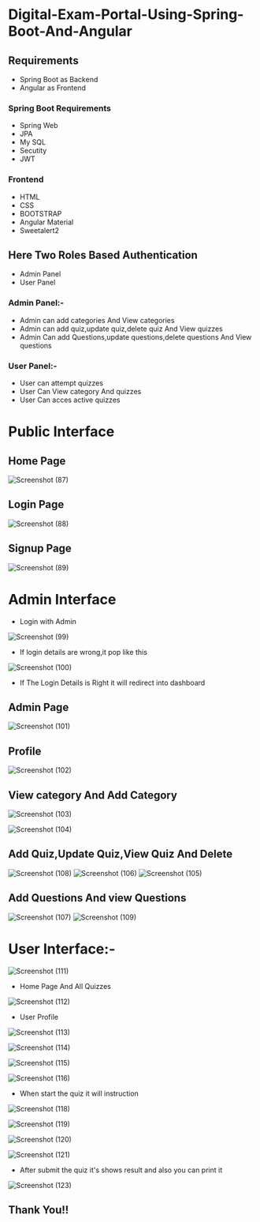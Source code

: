 # Digital-Exam-Portal-Using-Spring-Boot-And-Angular
## Requirements
* Spring Boot as Backend
* Angular as Frontend
### Spring Boot Requirements
* Spring Web
* JPA
* My SQL
* Secutity
* JWT
### Frontend
* HTML
* CSS
* BOOTSTRAP
* Angular Material
* Sweetalert2

## Here Two Roles Based Authentication
* Admin Panel
* User Panel
### Admin Panel:- 
* Admin can add categories And View categories
* Admin can add quiz,update quiz,delete quiz And View quizzes 
* Admin Can add Questions,update questions,delete questions And View questions
### User Panel:-
* User can attempt quizzes
* User Can View category And quizzes
* User Can acces active quizzes
##
# Public Interface

## Home Page
![Screenshot (87)](https://user-images.githubusercontent.com/80576654/171617123-7be068a0-7949-4612-8238-705018269b9e.png)

## Login Page
![Screenshot (88)](https://user-images.githubusercontent.com/80576654/171617153-f9dbcf1f-24ae-4ce8-9436-b0c7751a2ae9.png)

## Signup Page
![Screenshot (89)](https://user-images.githubusercontent.com/80576654/171617204-6920539a-5148-4d80-a21b-5de429608335.png)

##
# Admin Interface
* Login with Admin

![Screenshot (99)](https://user-images.githubusercontent.com/80576654/171617848-314261a2-8aa2-4f29-a17a-6a23c54152e3.png)

* If login details are wrong,it pop like this

![Screenshot (100)](https://user-images.githubusercontent.com/80576654/171617957-7cfee502-2c3f-42ca-961c-130167b6b015.png)

* If The Login Details is Right it will redirect into dashboard
## Admin Page

![Screenshot (101)](https://user-images.githubusercontent.com/80576654/171618060-65fc2767-349f-4e71-94c1-50f61b64e1fd.png)

## Profile
![Screenshot (102)](https://user-images.githubusercontent.com/80576654/171618134-7958bb25-a3aa-41d1-a467-a6bfcd93a9f6.png)


## View category And Add Category
![Screenshot (103)](https://user-images.githubusercontent.com/80576654/171618167-5fbc13ad-9b39-4b44-b095-3001c26ec843.png)

![Screenshot (104)](https://user-images.githubusercontent.com/80576654/171618211-99c1ad41-9e24-48e7-a6b4-9b5cbe628c24.png)

## Add Quiz,Update Quiz,View Quiz And Delete

![Screenshot (108)](https://user-images.githubusercontent.com/80576654/171618394-f5a3dd95-a7e0-4c82-ba38-ac75972f12a0.png)
![Screenshot (106)](https://user-images.githubusercontent.com/80576654/171618433-45a3fff3-19cb-414e-ba21-8701add9ea53.png)
![Screenshot (105)](https://user-images.githubusercontent.com/80576654/171618458-6d504902-013c-42c3-b2d5-d98fc102be56.png)

##
## Add Questions And view Questions
![Screenshot (107)](https://user-images.githubusercontent.com/80576654/171618498-c6be7868-154c-46e1-97fd-fdc25efd6f58.png)
![Screenshot (109)](https://user-images.githubusercontent.com/80576654/171618601-3402a270-99a2-4ae3-9336-ee078e12a349.png)

##

# User Interface:-

![Screenshot (111)](https://user-images.githubusercontent.com/80576654/171619289-cb1ee244-92a9-454d-a376-82d068066a18.png)

* Home Page And All Quizzes

![Screenshot (112)](https://user-images.githubusercontent.com/80576654/171619311-514146e5-2be1-4617-b968-0f526f470617.png)

* User Profile

![Screenshot (113)](https://user-images.githubusercontent.com/80576654/171619458-2b8977a9-172a-4d7c-9947-33d65be5e178.png)

![Screenshot (114)](https://user-images.githubusercontent.com/80576654/171619498-ca294c66-5c68-4caa-b0d1-4800e0fd9780.png)

![Screenshot (115)](https://user-images.githubusercontent.com/80576654/171619516-498197e8-7afa-433f-8572-b774e24b8045.png)

![Screenshot (116)](https://user-images.githubusercontent.com/80576654/171619534-c9b518f8-4c15-4046-b7ad-c5cbacefdc20.png)

* When start the quiz it will instruction

![Screenshot (118)](https://user-images.githubusercontent.com/80576654/171620516-f44a66ca-0754-4e24-80c8-1d1bf9e84915.png)

![Screenshot (119)](https://user-images.githubusercontent.com/80576654/171620698-81ea7481-fc9c-4343-999a-d80661986f69.png)

![Screenshot (120)](https://user-images.githubusercontent.com/80576654/171620735-03d345cb-a8e5-49cd-88da-f5c900b6db54.png)

![Screenshot (121)](https://user-images.githubusercontent.com/80576654/171620763-46d28892-588b-42d3-a225-53448d4946a2.png)

* After submit the quiz it's shows result and also you can print it

![Screenshot (123)](https://user-images.githubusercontent.com/80576654/171620817-0c812770-5509-4555-b7c2-8ce67506177f.png)

## Thank You!!


